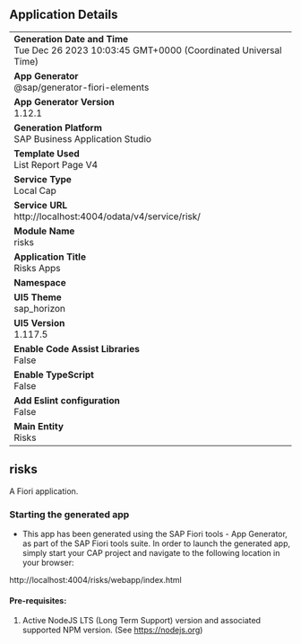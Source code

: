 ## Application Details
|               |
| ------------- |
|**Generation Date and Time**<br>Tue Dec 26 2023 10:03:45 GMT+0000 (Coordinated Universal Time)|
|**App Generator**<br>@sap/generator-fiori-elements|
|**App Generator Version**<br>1.12.1|
|**Generation Platform**<br>SAP Business Application Studio|
|**Template Used**<br>List Report Page V4|
|**Service Type**<br>Local Cap|
|**Service URL**<br>http://localhost:4004/odata/v4/service/risk/
|**Module Name**<br>risks|
|**Application Title**<br>Risks Apps|
|**Namespace**<br>|
|**UI5 Theme**<br>sap_horizon|
|**UI5 Version**<br>1.117.5|
|**Enable Code Assist Libraries**<br>False|
|**Enable TypeScript**<br>False|
|**Add Eslint configuration**<br>False|
|**Main Entity**<br>Risks|

## risks

A Fiori application.

### Starting the generated app

-   This app has been generated using the SAP Fiori tools - App Generator, as part of the SAP Fiori tools suite.  In order to launch the generated app, simply start your CAP project and navigate to the following location in your browser:

http://localhost:4004/risks/webapp/index.html

#### Pre-requisites:

1. Active NodeJS LTS (Long Term Support) version and associated supported NPM version.  (See https://nodejs.org)


